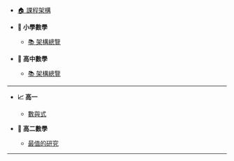 - [🏠 課程架構](README.md)

- **📌 小學數學**

  - [📚 架構總覽](國小數學/README.md)

- **📌 高中數學**
  - [📚 架構總覽](高中數學/README.md)

---

- **📈 高一**

  - [數與式](高中數學/高一/數與式.md)

- **📐 高二數學**

  - [最值的研究](高中數學/高二/最值的研究.md)

---

<!-- - **📌 國中數學**

  - [📚 架構總覽](國中數學/README.md) -->
